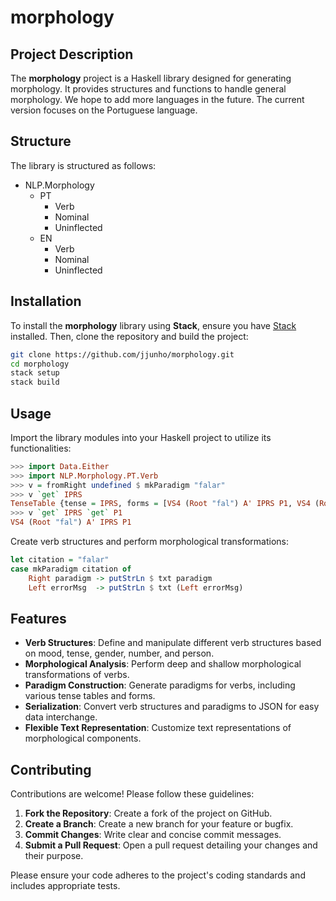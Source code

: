 # morphology

## Project Description

The **morphology** project is a Haskell library designed for generating morphology. It provides structures and functions to handle general morphology. We hope to add more languages in the future. The current version focuses on the Portuguese language.

## Structure

The library is structured as follows:

- NLP.Morphology
  - PT
    - Verb
    - Nominal
    - Uninflected
  - EN
    - Verb
    - Nominal
    - Uninflected

## Installation

To install the **morphology** library using **Stack**, ensure you have [Stack](https://docs.haskellstack.org/en/stable/README/) installed. Then, clone the repository and build the project:

```bash
git clone https://github.com/jjunho/morphology.git
cd morphology
stack setup
stack build
```

## Usage

Import the library modules into your Haskell project to utilize its functionalities:

```haskell
>>> import Data.Either
>>> import NLP.Morphology.PT.Verb
>>> v = fromRight undefined $ mkParadigm "falar"
>>> v `get` IPRS 
TenseTable {tense = IPRS, forms = [VS4 (Root "fal") A' IPRS P1, VS4 (Root "fal") A' IPRS P2, VS4 (Root "fal") A' IPRS P3, VS4 (Root "fal") A' IPRS P4, VS4 (Root "fal") A' IPRS P5, VS4 (Root "fal") A' IPRS P6]}
>>> v `get` IPRS `get` P1
VS4 (Root "fal") A' IPRS P1
```

Create verb structures and perform morphological transformations:

```haskell
let citation = "falar"
case mkParadigm citation of
    Right paradigm -> putStrLn $ txt paradigm
    Left errorMsg  -> putStrLn $ txt (Left errorMsg)
```

## Features

- **Verb Structures**: Define and manipulate different verb structures based on mood, tense, gender, number, and person.
- **Morphological Analysis**: Perform deep and shallow morphological transformations of verbs.
- **Paradigm Construction**: Generate paradigms for verbs, including various tense tables and forms.
- **Serialization**: Convert verb structures and paradigms to JSON for easy data interchange.
- **Flexible Text Representation**: Customize text representations of morphological components.

## Contributing

Contributions are welcome! Please follow these guidelines:

1. **Fork the Repository**: Create a fork of the project on GitHub.
2. **Create a Branch**: Create a new branch for your feature or bugfix.
3. **Commit Changes**: Write clear and concise commit messages.
4. **Submit a Pull Request**: Open a pull request detailing your changes and their purpose.

Please ensure your code adheres to the project's coding standards and includes appropriate tests.
